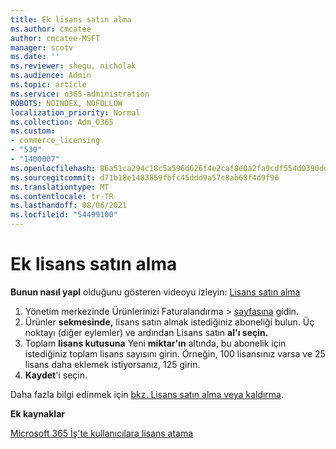 ```yaml
---
title: Ek lisans satın alma
ms.author: cmcatee
author: cmcatee-MSFT
manager: scotv
ms.date: ''
ms.reviewer: shegu, nicholak
ms.audience: Admin
ms.topic: article
ms.service: o365-administration
ROBOTS: NOINDEX, NOFOLLOW
localization_priority: Normal
ms.collection: Adm_O365
ms.custom:
- commerce_licensing
- "530"
- "1400007"
ms.openlocfilehash: 86a51ca294c18c5a596d626f4e2caf8e0a2fa9cdf554d0390dd31b97445a0b6d
ms.sourcegitcommit: d71b18e1403859fbfc45ddd9a57c8ab68f4d9f96
ms.translationtype: MT
ms.contentlocale: tr-TR
ms.lasthandoff: 08/06/2021
ms.locfileid: "54499100"
---
```

# <a name="buy-additional-licenses"></a>Ek lisans satın alma

**Bunun nasıl yapl** olduğunu gösteren videoyu izleyin: [Lisans satın alma](https://go.microsoft.com/fwlink/p/?linkid=2154857)

1. Yönetim merkezinde Ürünlerinizi Faturalandırma   >  [sayfasına](https://go.microsoft.com/fwlink/p/?linkid=842054) gidin.
2. Ürünler **sekmesinde,** lisans satın almak istediğiniz aboneliği bulun. Üç noktayı (diğer eylemler) ve ardından Lisans satın **al'ı seçin.**
3. Toplam **lisans kutusuna** Yeni **miktar'ın** altında, bu abonelik için istediğiniz toplam lisans sayısını girin. Örneğin, 100 lisansınız varsa ve 25 lisans daha eklemek istiyorsanız, 125 girin.
4. **Kaydet**'i seçin.

Daha fazla bilgi edinmek için [bkz. Lisans satın alma veya kaldırma](/microsoft-365/commerce/licenses/buy-licenses).

**Ek kaynaklar**

[Microsoft 365 İş'te kullanıcılara lisans atama](/microsoft-365/admin/manage/assign-licenses-to-users)